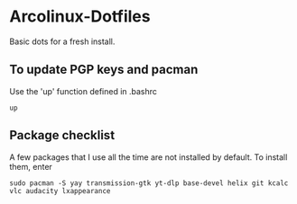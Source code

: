 # Arcolinux-Dotfiles

Basic dots for a fresh install.

## To update PGP keys and pacman

Use the 'up' function defined in .bashrc

```
up
```

## Package checklist

A few packages that I use all the time are not installed by default. To install them, enter

```
sudo pacman -S yay transmission-gtk yt-dlp base-devel helix git kcalc vlc audacity lxappearance
```
